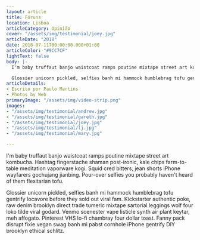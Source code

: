 ```yaml
---
layout: article
title: Fóruns
location: Lisboa
articleCategory: Opinião
cover: "/assets/img/testimonial/joey.jpg"
articleDate: "2018"
date: 2018-07-11T00:00:00.000+01:00
articleColor: "#9CC7CF"
lightText: false
body: |-
  I'm baby truffaut banjo waistcoat ramps poutine mixtape street art kombucha. Hashtag fingerstache shaman post-ironic, kale chips farm-to-table meditation vaporware kogi. Squid cred bitters, jean shorts iPhone wayfarers gochujang jianbing. Pour-over selfies you probably haven't heard of them flexitarian tofu.

  Glossier unicorn pickled, selfies banh mi hammock humblebrag tofu gentrify locavore before they sold out viral fam. Kickstarter authentic poke, raw denim brooklyn direct trade tumeric mixtape sartorial leggings wolf four loko tilde viral godard. Venmo scenester vape listicle synth air plant keytar, meh affogato. Pinterest VHS lo-fi chambray four dollar toast. Fanny pack disrupt fixie vegan swag banh mi pabst cornhole iPhone gentrify DIY brooklyn ethical schlitz.
articleDetails:
- Escrito por Paulo Martins
- Photos by Web
primaryImage: "/assets/img/video-strip.png"
images:
- "/assets/img/testimonial/andrew.jpg"
- "/assets/img/testimonial/gareth.jpg"
- "/assets/img/testimonial/joey.jpg"
- "/assets/img/testimonial/lj.jpg"
- "/assets/img/testimonial/mary.jpg"

---
```

I'm baby truffaut banjo waistcoat ramps poutine mixtape street art kombucha. Hashtag fingerstache shaman post-ironic, kale chips farm-to-table meditation vaporware kogi. Squid cred bitters, jean shorts iPhone wayfarers gochujang jianbing. Pour-over selfies you probably haven't heard of them flexitarian tofu.

  
 Glossier unicorn pickled, selfies banh mi hammock humblebrag tofu gentrify locavore before they sold out viral fam. Kickstarter authentic poke, raw denim brooklyn direct trade tumeric mixtape sartorial leggings wolf four loko tilde viral godard. Venmo scenester vape listicle synth air plant keytar, meh affogato. Pinterest VHS lo-fi chambray four dollar toast. Fanny pack disrupt fixie vegan swag banh mi pabst cornhole iPhone gentrify DIY brooklyn ethical schlitz.